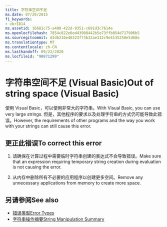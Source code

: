 ```yaml
---
title: 字符串空间不足
ms.date: 07/20/2015
f1_keywords:
- vbrID14
ms.assetid: 16681c75-a400-422d-9351-c691d3c7614e
ms.openlocfilehash: 7854c822e6ed43908442b5e73ffb854d717906b5
ms.sourcegitcommit: d2db216e46323f73b32ae312c9e4135258e5d68e
ms.translationtype: MT
ms.contentlocale: zh-CN
ms.lasthandoff: 09/22/2020
ms.locfileid: "90871299"
---
```

# <a name="out-of-string-space-visual-basic"></a><span data-ttu-id="7ce0a-102">字符串空间不足 (Visual Basic)</span><span class="sxs-lookup"><span data-stu-id="7ce0a-102">Out of string space (Visual Basic)</span></span>

<span data-ttu-id="7ce0a-103">使用 Visual Basic，可以使用非常大的字符串。</span><span class="sxs-lookup"><span data-stu-id="7ce0a-103">With Visual Basic, you can use very large strings.</span></span> <span data-ttu-id="7ce0a-104">但是，其他程序的要求以及处理字符串的方式仍可能导致此错误。</span><span class="sxs-lookup"><span data-stu-id="7ce0a-104">However, the requirements of other programs and the way you work with your strings can still cause this error.</span></span>  
  
## <a name="to-correct-this-error"></a><span data-ttu-id="7ce0a-105">更正此错误</span><span class="sxs-lookup"><span data-stu-id="7ce0a-105">To correct this error</span></span>  
  
1. <span data-ttu-id="7ce0a-106">请确保在计算过程中需要临时字符串创建的表达式不会导致错误。</span><span class="sxs-lookup"><span data-stu-id="7ce0a-106">Make sure that an expression requiring temporary string creation during evaluation is not causing the error.</span></span>  
  
2. <span data-ttu-id="7ce0a-107">从内存中删除所有不必要的应用程序以创建更多空间。</span><span class="sxs-lookup"><span data-stu-id="7ce0a-107">Remove any unnecessary applications from memory to create more space.</span></span>  
  
## <a name="see-also"></a><span data-ttu-id="7ce0a-108">另请参阅</span><span class="sxs-lookup"><span data-stu-id="7ce0a-108">See also</span></span>

- [<span data-ttu-id="7ce0a-109">错误类型</span><span class="sxs-lookup"><span data-stu-id="7ce0a-109">Error Types</span></span>](../../programming-guide/language-features/error-types.md)
- [<span data-ttu-id="7ce0a-110">字符串操作摘要</span><span class="sxs-lookup"><span data-stu-id="7ce0a-110">String Manipulation Summary</span></span>](../keywords/string-manipulation-summary.md)
